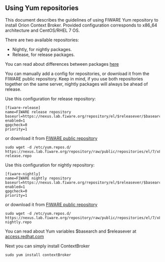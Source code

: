 ## Using Yum repositories

This document describes the guidelines of using FIWARE Yum repository to install Orion Context Broker. Provided configuration corresponds to x86_64 architecture and CentOS/RHEL 7 OS.

There are two available repositories:
* Nightly, for nightly packages.
* Release, for release packages.

You can read about differences between packages [here](install.md#installation) 

You can manually add a config for repositories, or download it from the FIWARE public repository.
Keep in mind, if you use both repositories together on the same server, nightly packages will always be ahead of release.
  
Use this configuration for release repository:
```
[fiware-release]
name=FIWARE release repository
baseurl=https://nexus.lab.fiware.org/repository/el/$releasever/$basearch/release
enabled=1
gpgcheck=0
priority=1

```
or download it from [FIWARE public repository](https://nexus.lab.fiware.org/repository/raw/public/repositories/el/7/x86_64/fiware-release.repo)
```
sudo wget -d /etc/yum.repos.d/ https://nexus.lab.fiware.org/repository/raw/public/repositories/el/7/x86_64/fiware-release.repo
```
Use this configuration for nightly repository:
```
[fiware-nightly]
name=FIWARE nightly repository
baseurl=https://nexus.lab.fiware.org/repository/el/$releasever/$basearch/nightly
enabled=1
gpgcheck=0
priority=1

```
or download it from [FIWARE public repository](https://nexus.lab.fiware.org/repository/raw/public/repositories/el/7/x86_64/fiware-nightly.repo)
```
sudo wget -d /etc/yum.repos.d/ https://nexus.lab.fiware.org/repository/raw/public/repositories/el/7/x86_64/fiware-nightly.repo

```
You can read about Yum variables $basearch and $releasever at [access.redhat.com](https://access.redhat.com/documentation/en-us/red_hat_enterprise_linux/6/html/deployment_guide/sec-using_yum_variables)

Next you can simply install ContextBroker
```
sudo yum install contextBroker 
```
